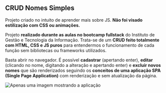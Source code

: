 ## CRUD Nomes Simples

Projeto criado no intuito de aprender mais sobre JS. **Não foi visado estilização com CSS ou animações.**

Projeto **realizado durante as aulas no bootcamp fullstack** do Instituto de Gestão e Tecnologia da Informação. Trata-se de um **CRUD feito totalmente com HTML, CSS e JS puros** para entendermos o funcionamento de cada função sem bibliotecas ou frameworks utilizados.

Basta abrir no navegador. É possível **cadastrar** (apertando enter), **editar** (clicando no nome, digitando a alteração e apertando enter) e **excluir novos nomes** que são renderizados seguindo os **conceitos de uma aplicação SPA (Single Page Application)** com renderização e sem atualização da página.

![Apenas uma imagem mostrando a aplicação](https://i.ibb.co/qg7fcDJ/image.png)

